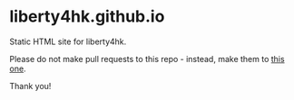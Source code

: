 # liberty4hk.github.io
Static HTML site for liberty4hk.

Please do not make pull requests to this repo - instead, make them to [this one](https://www.github.com/liberty4hk/website).

Thank you!
